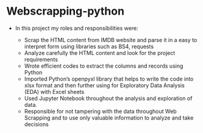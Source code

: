# Webscrapping-python
- In this project my roles and responsibilities were:

  - Scrap the HTML content from IMDB website and parse it in a easy to interpret form using libraries such as BS4, requests
  - Analyze carefully the HTML content and look for the project requirements
  - Wrote efficient codes to extract the columns and records using Python
  -	Imported Python’s openpyxl library that helps to write the code into xlsx format and then further using for Exploratory Data Analysis (EDA) with Excel sheets
  - Used Jupyter Notebook throughout the analysis and exploration of data.
  - Responsible for not tampering with the data throughout Web Scrapping and to use only valuable information to analyze and take decisions
